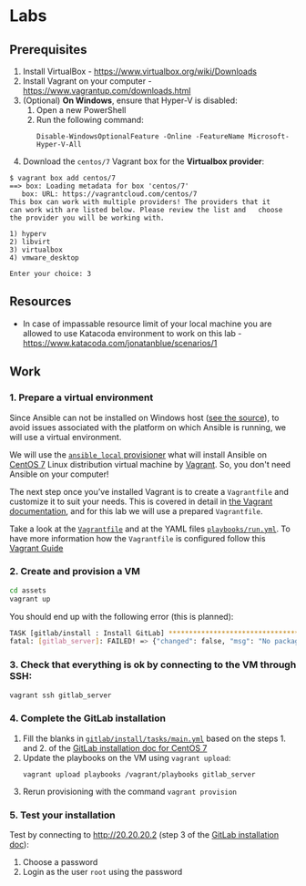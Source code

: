 # Labs


## Prerequisites
  
1. Install VirtualBox - https://www.virtualbox.org/wiki/Downloads
2. Install Vagrant on your computer - https://www.vagrantup.com/downloads.html
3. (Optional) **On Windows**, ensure that Hyper-V is disabled:
   1. Open a new PowerShell
   2. Run the following command:   
      ```
      Disable-WindowsOptionalFeature -Online -FeatureName Microsoft-Hyper-V-All
      ```
4. Download the `centos/7` Vagrant box for the **Virtualbox provider**:

  ```
  $ vagrant box add centos/7
  ==> box: Loading metadata for box 'centos/7'
     box: URL: https://vagrantcloud.com/centos/7
  This box can work with multiple providers! The providers that it
  can work with are listed below. Please review the list and   choose
  the provider you will be working with.

  1) hyperv
  2) libvirt
  3) virtualbox
  4) vmware_desktop

  Enter your choice: 3
  ```

## Resources

- In case of impassable resource limit of your local machine you are allowed to use Katacoda environment to work on this lab -  https://www.katacoda.com/jonatanblue/scenarios/1

## Work

### 1. Prepare a virtual environment

Since Ansible can not be installed on Windows host ([see the source](https://docs.ansible.com/ansible/latest/installation_guide/intro_installation.html#control-node-requirements)), to avoid issues associated with the platform on which Ansible is running, we will use a virtual environment.

We will use the [`ansible_local` provisioner](https://www.vagrantup.com/docs/provisioning/ansible_local.html) what will install Ansible on [CentOS 7](https://www.centos.org/) Linux distribution virtual machine by [Vagrant](https://www.vagrantup.com/). So, you don't need Ansible on your computer!

The next step once you’ve installed Vagrant is to create a `Vagrantfile` and customize it to suit your needs. This is covered in detail in [the Vagrant documentation](https://www.vagrantup.com/docs/), and for this lab we will use a prepared `Vagrantfile`.

Take a look at the [`Vagrantfile`](assets/Vagrantfile) and at the YAML files [`playbooks/run.yml`](../assets/lab-8-ansible/playbooks/run.yml). To have more information how the `Vagrantfile` is configured follow this [Vagrant Guide](https://docs.ansible.com/ansible/latest/scenario_guides/guide_vagrant.html)

### 2. Create and provision a VM

```bash
cd assets
vagrant up
```

You should end up with the following error (this is planned): 
 
```bash
TASK [gitlab/install : Install GitLab] *****************************************
fatal: [gitlab_server]: FAILED! => {"changed": false, "msg": "No package matching 'gitlab-ee' found available, installed or updated", "rc": 126, "results": ["No package matching 'gitlab-ee' found available, installed or updated"]}
```

### 3. Check that everything is ok by connecting to the VM through SSH:

```bash
vagrant ssh gitlab_server
```

### 4. Complete the GitLab installation

   1. Fill the blanks in [`gitlab/install/tasks/main.yml`](assets/playbooks/roles/gitlab/install/tasks/main.yml) based on the steps 1. and 2. of the [GitLab installation doc for CentOS 7](https://about.gitlab.com/install/#centos-7)
   2. Update the playbooks on the VM using `vagrant upload`:
      ```
      vagrant upload playbooks /vagrant/playbooks gitlab_server
      ```
   3. Rerun provisioning with the command `vagrant provision`

### 5. Test your installation 

Test by connecting to http://20.20.20.2 (step 3 of the [GitLab installation doc](https://about.gitlab.com/install/#centos-7)):

   1. Choose a password
   2. Login as the user `root` using the password
